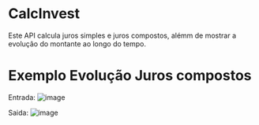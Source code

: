# CalcInvest
Este API calcula juros simples e juros compostos, alémm de mostrar a evolução do montante ao longo do tempo.

# Exemplo Evolução Juros compostos
Entrada: 
![image](https://github.com/user-attachments/assets/59c2004f-d1be-4aad-a63a-8106124e6ac2)


Saida:
![image](https://github.com/user-attachments/assets/6096b1e0-bdf8-4fd2-9d4b-72538042f8c6)

